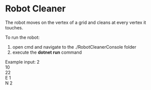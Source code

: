 # Robot Cleaner
The robot moves on the vertex of a grid and cleans at every vertex it touches.

To run the robot:

1) open cmd and navigate to the ./RobotCleanerConsole folder
2) execute the **dotnet run** command

Example input:
2<br/>10<br/>22<br/>E 1<br/>N 2
